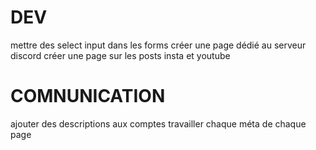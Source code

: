 # DEV

mettre des select input dans les forms
créer une page dédié au serveur discord
créer une page sur les posts insta et youtube

# COMNUNICATION

ajouter des descriptions aux comptes
travailler chaque méta de chaque page
